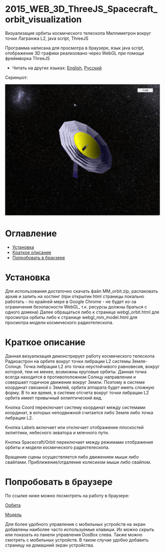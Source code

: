 # 2015_WEB_3D_ThreeJS_Spacecraft_orbit_visualization
Визуализация орбиты космического телескопа Миллиметрон вокруг точки Лагранжа L2, java script, ThreeJS

Программа написана для просмотра в браузере, язык java script, отображение 3D графики реализовано через WebGL при помощи фреймворка ThreeJS

* Читать на других языках: [English](README.md), [Русский](README.ru.md)

Скриншот:

![Screenshot](screenshots.gif)

# Оглавление
- [Установка](#Установка)
- [Краткое описание](#Краткое-описание)
- [Попробовать в браузере](#Попробовать-в-браузере)


# Установка

Для использования достаточно скачать файл MM_orbit.zip, распаковать архив и залить на хостинг (при открытии html страницы локально работать - по крайней мере в Google Chrome - не будет из-за ограничения безопасности WebGL, т.к. ресурсы должны браться с одного домена)
Далее обращаться либо к странице webgl_orbit.html для просмотра орбиты либо к странице webgl_mm_model.html для просмотра модели космического радиотелескопа.

# Краткое описание

Данная визуализация демонстрирует работу космического телескопа Радиоастрон на орбите вокруг точки либрации L2 системы Земля-Солнце. Точка либрации L2 это точка неустойчивого равновесия, вокруг которой, тем не менее, возможны круговые орбиты.
Данная точка всегда находится в противоположном Солнцу направлении и совершает годичное движение вокруг Земли. Поэтому в системе координат связаной с Землей, орбита аппарата будет иметь сложную форму. В то же время, в системе отсчета 
вокруг точки либрации L2 орбита имеет привычный эллиптический вид. 

Кнопка Coord переключает систему координат между системами координат, в которых неподвижной считается либо Земля либо точка либрации L2.

Кнопка Labels включает или отключает отображение плоскостей эклиптики, небесного экватора и млечного пути.

Кнопка Spacecraft/Orbit переключает между режимами отображения орбиты и модели космического радиотелескопа.

Вращение сцены осуществляется либо движением мыши либо свайпами. Приближение/отдаление колесиком мыши либо свайпом.

# Попробовать в браузере

По ссылке ниже можно посмотреть на работу в браузере:

[Орбита](https://andrey-andrianov.github.io/sites/MM_orbit/webgl_orbit.html)

[Модель](https://andrey-andrianov.github.io/sites/MM_orbit/webgl_mm_model.html)

Для более удобного управления с мобильных устройств на экран добавлены наиболее часто используемые клавиши. Их можно скрыть или показать из панели управления DosBox слева. 
Также можно смотреть с мобильных устройств. В таком случае удобно добавить страницу на домашний экран устройства.
